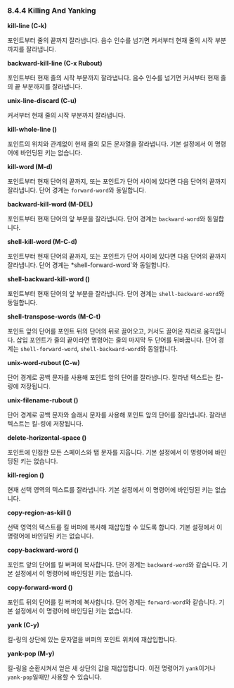 ### 8.4.4 Killing And Yanking
**kill-line (C-k)**

포인트부터 줄의 끝까지 잘라냅니다. 음수 인수를 넘기면 커서부터 현재 줄의 시작 부분까지를 잘라냅니다.

**backward-kill-line (C-x Rubout)**

포인트부터 현재 줄의 시작 부분까지 잘라냅니다. 음수 인수를 넘기면 커서부터 현재 줄의 끝 부분까지를 잘라냅니다.

**unix-line-discard (C-u)**

커서부터 현재 줄의 시작 부분까지 잘라냅니다.

**kill-whole-line ()**

포인트의 위치와 관계없이 현재 줄의 모든 문자열을 잘라냅니다. 기본 설정에서 이 명령어에 바인딩된 키는 없습니다.

**kill-word (M-d)**

포인트부터 현재 단어의 끝까지, 또는 포인트가 단어 사이에 있다면 다음 단어의 끝까지 잘라냅니다. 단어 경계는 `forward-word`와 동일합니다.

**backward-kill-word (M-DEL)**

포인트부터 현재 단어의 앞 부분을 잘라냅니다. 단어 경계는 `backward-word`와 동일합니다.

**shell-kill-word (M-C-d)**

포인트부터 현재 단어의 끝까지, 또는 포인트가 단어 사이에 있다면 다음 단어의 끝까지 잘라냅니다. 단어 경계는 *shell-forward-word`와 동일합니다.

**shell-backward-kill-word ()**

포인트부터 현재 단어의 앞 부분을 잘라냅니다. 단어 경계는 `shell-backward-word`와 동일합니다.

**shell-transpose-words (M-C-t)**

포인트 앞의 단어를 포인트 뒤의 단어의 뒤로 끌어오고, 커서도 끌어온 자리로 움직입니다. 삽입 포인트가 줄의 끝이라면 명령어는 줄의 마지막 두 단어를 뒤바꿉니다. 단어 경계는 `shell-forward-word`, `shell-backward-word`와 동일합니다.

**unix-word-rubout (C-w)**

단어 경계로 공백 문자를 사용해 포인트 앞의 단어를 잘라냅니다. 잘라낸 텍스트는 킬-링에 저장됩니다.

**unix-filename-rubout ()**

단어 경계로 공백 문자와 슬래시 문자를 사용해 포인트 앞의 단어를 잘라냅니다. 잘라낸 텍스트는 킬-링에 저장됩니다.

**delete-horizontal-space ()**

포인트에 인접한 모든 스페이스와 탭 문자를 지웁니다. 기본 설정에서 이 명령어에 바인딩된 키는 없습니다.

**kill-region ()**

현재 선택 영역의 텍스트를 잘라냅니다. 기본 설정에서 이 명령어에 바인딩된 키는 없습니다.

**copy-region-as-kill ()**

선택 영역의 텍스트를 킬 버퍼에 복사해 재삽입할 수 있도록 합니다. 기본 설정에서 이 명령어에 바인딩된 키는 없습니다.

**copy-backward-word ()**

포인트 앞의 단어를 킬 버퍼에 복사합니다. 단어 경계는 `backward-word`와 같습니다. 기본 설정에서 이 명령어에 바인딩된 키는 없습니다.

**copy-forward-word ()**

포인트 뒤의 단어를 킬 버퍼에 복사합니다. 단어 경계는 `forward-word`와 같습니다. 기본 설정에서 이 명령어에 바인딩된 키는 없습니다.

**yank (C-y)**

킬-링의 상단에 있는 문자열을 버퍼의 포인트 위치에 재삽입합니다.

**yank-pop (M-y)**

킬-링을 순환시켜서 얻은 새 상단의 값을 재삽입합니다. 이전 명령어가 `yank`이거나 `yank-pop`일때만 사용할 수 있습니다.
